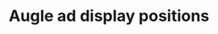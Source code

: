 ---
layout: 'developer-doc'
sidebar: 'developer-apps'
id: 'develop'
title: 'Augle ad display positions'
---